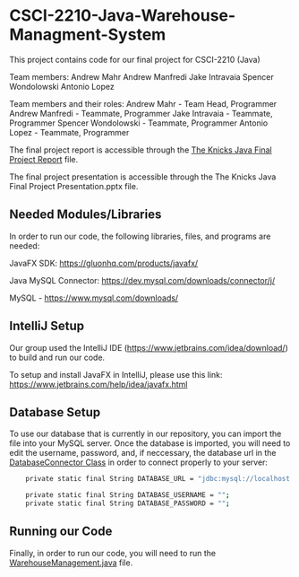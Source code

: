 # CSCI-2210-Java-Warehouse-Managment-System
This project contains code for our final project for CSCI-2210 (Java)

Team members:
Andrew Mahr
Andrew Manfredi
Jake Intravaia
Spencer Wondolowski
Antonio Lopez


Team members and their roles:
Andrew Mahr - Team Head, Programmer
Andrew Manfredi - Teammate, Programmer
Jake Intravaia - Teammate, Programmer
Spencer Wondolowski - Teammate, Programmer
Antonio Lopez - Teammate, Programmer

The final project report is accessible through the  [The Knicks Java Final Project Report](The_Knicks_Java_Final_Project_Report.pdf) file.

The final project presentation is accessible through the The Knicks Java Final Project Presentation.pptx file.


## Needed Modules/Libraries
In order to run our code, the following libraries, files, and programs are needed:

JavaFX SDK: https://gluonhq.com/products/javafx/

Java MySQL Connector: https://dev.mysql.com/downloads/connector/j/

MySQL - https://www.mysql.com/downloads/

## IntelliJ Setup 
Our group used the IntelliJ IDE (https://www.jetbrains.com/idea/download/) to build and run our code. 

To setup and install JavaFX in IntelliJ, please use this link: https://www.jetbrains.com/help/idea/javafx.html

## Database Setup
To use our database that is currently in our repository, you can import the file into your MySQL server. Once the database is imported, you will need to edit the username, password, and, if neccessary, the database url in the [DatabaseConnector Class](DatabaseConnector.java) in order to connect properly to your server:

```bash
    private static final String DATABASE_URL = "jdbc:mysql://localhost:3306/wmdb";

    private static final String DATABASE_USERNAME = "";
    private static final String DATABASE_PASSWORD = "";
```


## Running our Code
Finally, in order to run our code, you will need to run the [WarehouseManagement.java](WarehouseManagement.java) file.

